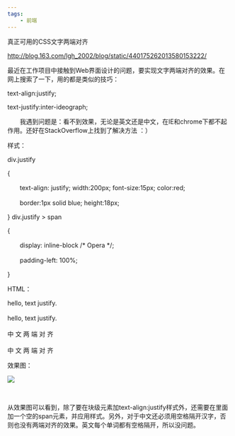 ```yaml
---
tags:
    - 前端
---
```


真正可用的CSS文字两端对齐  

http://blog.163.com/lgh_2002/blog/static/440175262013580153222/



最近在工作项目中接触到Web界面设计的问题，要实现文字两端对齐的效果。在网上搜索了一下，用的都是类似的技巧：



text-align:justify;

text-justify:inter-ideograph;

　　我遇到问题是：看不到效果，无论是英文还是中文，在IE和chrome下都不起作用。还好在StackOverflow上找到了解决方法 ：）

样式：

div.justify 

{ 

　　text-align: justify; width:200px; font-size:15px; color:red; 

　　border:1px solid blue; height:18px;

}
div.justify > span 

{ 

　　display: inline-block /* Opera */; 

　　padding-left: 100%; 

}

HTML：

<div class="justify">hello, text justify.</div><br/>
<div class="justify"> hello, text justify.<span></span></div><br/>
<div class="justify">中 文 两 端 对 齐</div><br/>
<div class="justify">中 文 两 端 对 齐<span></span></div>

效果图：

![](http://img1.ph.126.net/OI72qmBJQMVxqRR5NBNa0A==/1969480412144602513.jpg)

 

从效果图可以看到，除了要在块级元素加text-align:justify样式外，还需要在里面加一个空的span元素，并应用样式。另外，对于中文还必须用空格隔开汉字，否则也没有两端对齐的效果。英文每个单词都有空格隔开，所以没问题。

